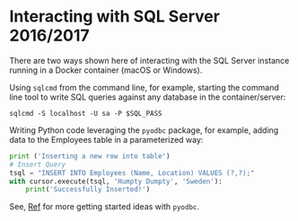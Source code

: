 # Interacting with SQL Server 2016/2017

There are two ways shown here of interacting with the SQL Server instance running in a Docker container (macOS or Windows).

Using `sqlcmd` from the command line, for example, starting the command line tool to write SQL queries against any database in the container/server:

    sqlcmd -S localhost -U sa -P $SQL_PASS

Writing Python code leveraging the `pyodbc` package, for example, adding data to the Employees table in a parameterized way:

```python
print ('Inserting a new row into table')
# Insert Query
tsql = "INSERT INTO Employees (Name, Location) VALUES (?,?);"
with cursor.execute(tsql, 'Humpty Dumpty', 'Sweden'):
    print('Successfully Inserted!')
```

See, [Ref](https://github.com/mkleehammer/pyodbc/wiki/Getting-started) for more getting started ideas with `pyodbc`.